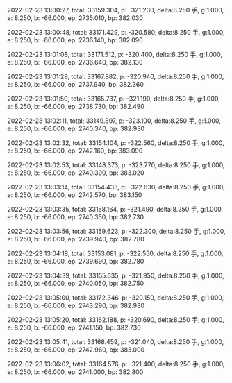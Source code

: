 2022-02-23 13:00:27, total: 33159.304, p: -321.230, delta:8.250 手, g:1.000, e: 8.250, b: -66.000, ep: 2735.010, bp: 382.030

2022-02-23 13:00:48, total: 33171.429, p: -320.580, delta:8.250 手, g:1.000, e: 8.250, b: -66.000, ep: 2736.140, bp: 382.090

2022-02-23 13:01:08, total: 33171.512, p: -320.400, delta:8.250 手, g:1.000, e: 8.250, b: -66.000, ep: 2736.640, bp: 382.130

2022-02-23 13:01:29, total: 33167.882, p: -320.940, delta:8.250 手, g:1.000, e: 8.250, b: -66.000, ep: 2737.940, bp: 382.360

2022-02-23 13:01:50, total: 33165.737, p: -321.190, delta:8.250 手, g:1.000, e: 8.250, b: -66.000, ep: 2738.730, bp: 382.490

2022-02-23 13:02:11, total: 33149.897, p: -323.100, delta:8.250 手, g:1.000, e: 8.250, b: -66.000, ep: 2740.340, bp: 382.930

2022-02-23 13:02:32, total: 33154.104, p: -322.560, delta:8.250 手, g:1.000, e: 8.250, b: -66.000, ep: 2742.160, bp: 383.090

2022-02-23 13:02:53, total: 33148.373, p: -323.770, delta:8.250 手, g:1.000, e: 8.250, b: -66.000, ep: 2740.390, bp: 383.020

2022-02-23 13:03:14, total: 33154.433, p: -322.630, delta:8.250 手, g:1.000, e: 8.250, b: -66.000, ep: 2742.570, bp: 383.150

2022-02-23 13:03:35, total: 33158.164, p: -321.490, delta:8.250 手, g:1.000, e: 8.250, b: -66.000, ep: 2740.350, bp: 382.730

2022-02-23 13:03:56, total: 33159.623, p: -322.300, delta:8.250 手, g:1.000, e: 8.250, b: -66.000, ep: 2739.940, bp: 382.780

2022-02-23 13:04:18, total: 33153.081, p: -322.550, delta:8.250 手, g:1.000, e: 8.250, b: -66.000, ep: 2739.690, bp: 382.780

2022-02-23 13:04:39, total: 33155.635, p: -321.950, delta:8.250 手, g:1.000, e: 8.250, b: -66.000, ep: 2740.050, bp: 382.750

2022-02-23 13:05:00, total: 33172.346, p: -320.150, delta:8.250 手, g:1.000, e: 8.250, b: -66.000, ep: 2743.290, bp: 382.930

2022-02-23 13:05:20, total: 33162.188, p: -320.690, delta:8.250 手, g:1.000, e: 8.250, b: -66.000, ep: 2741.150, bp: 382.730

2022-02-23 13:05:41, total: 33168.459, p: -321.040, delta:8.250 手, g:1.000, e: 8.250, b: -66.000, ep: 2742.960, bp: 383.000

2022-02-23 13:06:02, total: 33164.576, p: -321.400, delta:8.250 手, g:1.000, e: 8.250, b: -66.000, ep: 2741.000, bp: 382.800